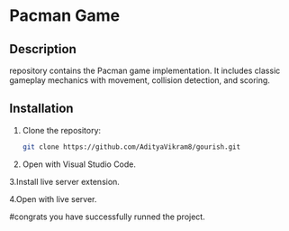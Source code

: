 # Pacman Game

## Description
repository contains the Pacman game implementation. It includes classic gameplay mechanics with movement, collision detection, and scoring.

## Installation
1. Clone the repository:
   ```sh
   git clone https://github.com/AdityaVikram8/gourish.git

2. Open with Visual Studio Code.

3.Install live server extension.

4.Open with live server.

#congrats you have successfully runned the project.
